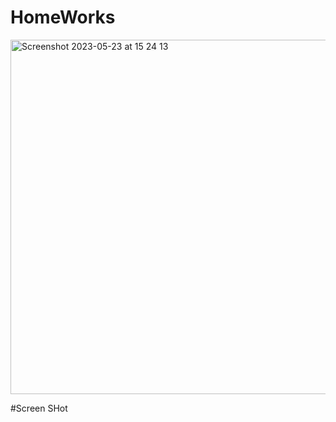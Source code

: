 # HomeWorks

<img width="567" alt="Screenshot 2023-05-23 at 15 24 13" src="https://github.com/Power-of-Now/HomeWork01/assets/77582341/09c95bee-0702-40ba-be1a-5a915ba9b059">


#Screen SHot
